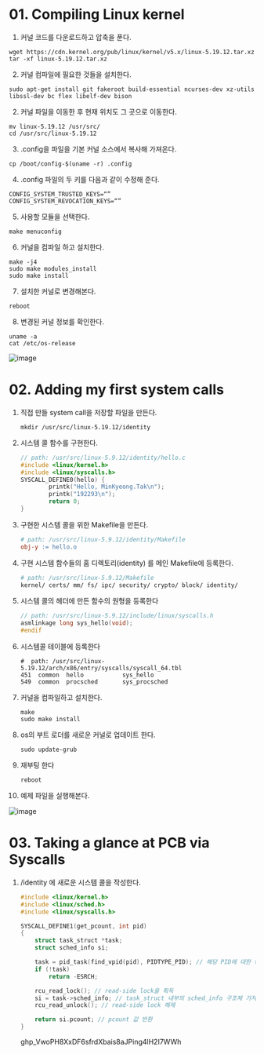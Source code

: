# 01. Compiling Linux kernel 

1. 커널 코드를 다운로드하고 압축을 푼다.

```shell
wget https://cdn.kernel.org/pub/linux/kernel/v5.x/linux-5.19.12.tar.xz
tar -xf linux-5.19.12.tar.xz
```

2. 커널 컴파일에 필요한 것들을 설치한다.

```shell
sudo apt-get install git fakeroot build-essential ncurses-dev xz-utils libssl-dev bc flex libelf-dev bison
```

2. 커널 파일을 이동한 후 현재 위치도 그 곳으로 이동한다.

```shell
mv linux-5.19.12 /usr/src/
cd /usr/src/linux-5.19.12
```

3. .config을 파일을 기본 커널 소스에서 복사해 가져온다.

```shell
cp /boot/config-$(uname -r) .config
```

4. .config 파일의 두 키를 다음과 같이 수정해 준다.

```shell
CONFIG_SYSTEM_TRUSTED_KEYS=“”
CONFIG_SYSTEM_REVOCATION_KEYS=“”
```

5. 사용할 모듈을 선택한다.

```shell
make menuconfig
```

6. 커널을 컴파일 하고 설치한다.

```shell
make -j4
sudo make modules_install
sudo make install
```

7. 설치한 커널로 변경해본다.

```shell
reboot
```

8. 변경된 커널 정보를 확인한다.

```shell
uname -a
cat /etc/os-release

```

![image](https://user-images.githubusercontent.com/48946398/235313897-0c3819a2-4c02-45c1-a09f-e0dae1b06317.png)

# 02. Adding my first system calls 

1. 직접 만들 system call을 저장할 파일을 만든다.

   ```shell
   mkdir /usr/src/linux-5.19.12/identity
   ```

2. 시스템 콜 함수를 구현한다.

   ```c
   // path: /usr/src/linux-5.9.12/identity/hello.c
   #include <linux/kernel.h>
   #include <linux/syscalls.h>
   SYSCALL_DEFINE0(hello) {
           printk("Hello, MinKyeong.Tak\n");
           printk("192293\n");
           return 0;
   }
   ```

3. 구현한 시스템 콜을 위한 Makefile을 만든다.

   ```makefile
   # path: /usr/src/linux-5.9.12/identity/Makefile
   obj-y := hello.o
   ```

4. 구현 시스템 함수들의 홈 디렉토리(identity) 를 메인 Makefile에 등록한다.

   ```makefile
   # path: /usr/src/linux-5.9.12/Makefile
   kernel/ certs/ mm/ fs/ ipc/ security/ crypto/ block/ identity/
   ```

5. 시스템 콜의 헤더에 만든 함수의 원형을 등록한다

   ```c
   // path: /usr/src/linux-5.9.12/include/linux/syscalls.h
   asmlinkage long sys_hello(void);
   #endif
   ```

6. 시스템콜 테이블에 등록한다

   ```shell
   #  path: /usr/src/linux-5.19.12/arch/x86/entry/syscalls/syscall_64.tbl 
   451	common	hello			sys_hello
   549	common	procsched		sys_procsched
   ```

7. 커널을 컴파일하고 설치한다.
   
   ```shell
   make 
   sudo make install
   ```
   
   
   
9. os의 부트 로더를 새로운 커널로 업데이트 한다.

   ```shell
   sudo update-grub
   ```

10. 재부팅 한다

    ```shell
    reboot
    ```

11. 예제 파일을 실행해본다.

![image](https://user-images.githubusercontent.com/48946398/235458654-9e03478e-68da-45b6-bbb3-77dc271b3a18.png)

# 03. Taking a glance at PCB via Syscalls 

1. /identity 에 새로운 시스템 콜을 작성한다.

   ```c
   #include <linux/kernel.h>
   #include <linux/sched.h>
   #include <linux/syscalls.h>
   
   SYSCALL_DEFINE1(get_pcount, int pid)
   {
       struct task_struct *task;
       struct sched_info si;
   
       task = pid_task(find_vpid(pid), PIDTYPE_PID); // 해당 PID에 대한 task_struct 구조체 가져오기
       if (!task)
           return -ESRCH;
   
       rcu_read_lock(); // read-side lock을 획득
       si = task->sched_info; // task_struct 내부의 sched_info 구조체 가져오기
       rcu_read_unlock(); // read-side lock 해제
   
       return si.pcount; // pcount 값 반환
   }
   
   ```

   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
